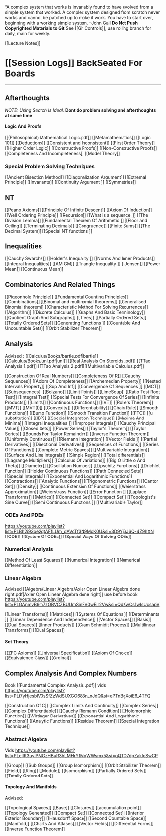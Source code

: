   
“A complex system that works is invariably found to have evolved from a simple system that worked. A complex system designed from scratch never works and cannot be patched up to make it work. You have to start over, beginning with a working simple system. –John Gall
**Do Not Push Copyrighted Materials to Git** See [[Git Controls]], use rolling branch for daily, main for weekly.

[[Lecture Notes]]
# [[Session Logs]] **BackSeated For Boards**
---------------------------------------
## Afterthoughts
*NOTE: Using Search Is Ideal.*
**Dont do problem solving and afterthoughts at same time**
#### Logic And Proofs
[[(Philosophical) Mathematical Logic.pdf]]
[[Metamathematics]]
[[Logic 101]]
[[Deductions]]
[[Consistent and Inconsistent]]
[[First Order Theory]]
[[Higher Order Logic]]
[[Constructive Proofs]]
[[Non-Constructive Proofs]]
[[Completeness And Incompleteness]]
[[Model Theory]]

### Special Problem Solving Techniques
[[Ancient Bisection Method]]
[[Diagonalization Argument]]
[[Extremal Principle]]
[[Invariants]]
[[Continuity Argument ]]
[[Symmetries]]
## NT
[[Peano Axioms]]
[[Principle Of Infinite Descent]]
[[Axiom Of Induction]]
[[Well Ordering Principle]]
[[Recursion]]
[[What is a sequence_]]
[[The Division Lemma]]
[[Fundamental Theorem Of Arithmetic ]]
[[Floor and Ceiling]]
[[Terminating Decimals]]
[[Congruence]]
[[Finite Sums]]
[[The Decimal System]]
[[Special NT functions ]]
## Inequalities
[[Cauchy Swarchz]]
[[Holder's Inequality ]]
[[Norms And Inner Products]]
[[Integral Inequalities]]
[[AM GM]]
[[Triangle Inequality ]]
[[Jensen]]
[[Power Mean]]
[[Continuous Mean]]
## Combinatorics And Related Things
[[Pigeonhole Principle]]
[[Fundamental Counting Principles]]
[[Combinations]]
[[Binomal and multinomial theorems]]
[[Generalised Binomial theorem]]
[[Characteristic Method For Solving Recurrences]]
[[Algorithm]]
[[Discrete Calculus]]
[[Graphs And Basic Terminology]]
[[Quotient Graph And Subgraphs]]
[[Trees]]
[[Partially Ordered Sets]]
[[Totally Ordered Sets]]
[[Generating Functions ]]
[[Countable And Uncountable Sets]]
[[Orbit Stabilizer Theorem]]

## Analysis
Advised : [[Calculus/Books/bartle.pdf|bartle]] [[Calculus/Books/unl.pdf|unl]] [[Real Analysis On Steroids .pdf]] [[TTao Analysis 1.pdf]] [[TTao Analysis 2.pdf]][[Multivariable Calculus.pdf]]

[[Construction Of Real Numbers]]
[[Completeness Of R]]
[[Cauchy Sequences]]
[[Axiom Of Completeness]]
[[Archemedian Property]]
[[Nested Intervals Property]]
[[Sup And Inf]]
[[Convergence Of Sequences ]]
[[MCT]]
[[Subsequences]]
[[Bolzano]]
[[Limit Points]]
[[LimeSoup]]
[[Ratio Test Root Test]]
[[Integral Test]]
[[Special Tests For Convergence Of Series]]
[[Infinite Products]]
[[Limits]]
[[Continuous Functions]]
[[IVT]]
[[Rolle's Theorem]]
[[MVT]]
[[MVT(I)]]
[[Convexity]]
[[Differentiability]]
[[Chain Rule]]
[[Smooth Functions]]
[[Bump Function]]
[[Smooth Transition Function]]
[[FTC]]
[[u substitution]]
[[IBP]]
[[Special Integration Technique]]
[[Maxima And Minima]]
[[Integral Inequalities ]]
[[Improper Integrals]]
[[Cauchy Principal Value]]
[[Closed Sets]]
[[Power Series]]
[[Taylor's Theorem]]
[[Taylor Series]]
[[Bounds For Taylor Remainder]]
[[Inverse Function Theorem]]
[[Uniformly Continuous]]
[[Riemann Integration]]
[[Vector Fields ]]
[[Partial Derivatives]]
[[Directional Derivatives]]
[[Sequences of Functions]]
[[Series Of Functions]]
[[Complete Metric Spaces]]
[[Multivariable Integration]]
[[Surface And Line Integrals]]
[[Simple Region]]
[[Total differentials]]
[[Lagrange Multipliers]]
[[Calculus Of variations]]
[[Big O Little o And Theta]]
[[Diameter]]
[[Oscillation Number]]
[[Lipschitz Functions]]
[[Drichlet Function]]
[[Holder Continuous Functions]]
[[Path Connected Sets]]
[[Special Integrals]]
[[Exponential And Logarithmic Functions]]
[[Contractions]]
[[Analytic Functions]]
[[Trigonometric Functions]]
[[Cantor Set]]
[[Density]]
[[Continuous Extension Of Functions]]
[[Weierstrass Approximation]]
[[Weierstrass Function]]
[[Error Function ]]
[[Laplace Transforms]]
[[Metrics]]
[[Connected Set]]
[[Compact Set]]
[[Topologist's Sine Curve]]
[[Semi Continuous Functions ]]
[[Multivariable Taylor]]

### ODEs And PDEs
https://youtube.com/playlist?list=PLBh2i93oe2qtAFfLUm_dAVcTf3N9McK0U&si=3D9Yj6J6Q-4Z9hXN
[[ODE]]
[[System Of ODEs]]
[[Special Ways Of Solving ODEs]]

### Numerical Analysis 
[[Method Of Least Squares]]
[[Numerical Integration]]
[[Numerical Differentiation]]

### Linear Algebra
Advised [[Algebra/Linear Algebra/Axler Open Linear Algebra done right.pdf|Axler Open Linear Algebra done right]]
use before book https://youtube.com/playlist?list=PLGAnmvB9m7zOBVCZBUUmSinFV0wEir2Vw&si=QdKwCs1wIsUcsapV

[[Linear Transforms]]
[[Matrices]]
[[Systems Of Equations ]]
[[Determinants ]]
[[Linear Dependence And Independence]]
[[Vector Spaces]]
[[Basis]]
[[Dual Spaces]]
[[Inner Products]]
[[Gram Schmidit Process]]
[[Multilinear Transforms]]
[[Dual Spaces]]
#### Set Theory
[[ZFC Axioms]]
[[Universal Specification]]
[[Axiom Of Choice]]
[[Equivalence Class]]
[[Ordinal]]

## Complex Analysis And Complex Numbers
Book [[Fundamental Complex Analysis .pdf]]
vids https://youtube.com/playlist?list=PLi7yHjesblV0sSfZzWdSUXGO683n_nJdQ&si=ePTnBgXoiE6_4TFQ

[[Construction Of C]]
[[Complex Limits And Continuity]]
[[Complex Series]]
[[Complex Differentiable]]
[[Cauchy Riemann Condition]]
[[Holomorphic Function]]
[[Wirtinger Derivatives]]
[[Exponential And Logarithmic Functions]]
[[Analytic Functions]]
[[Residue Theorem]]
[[Special Integration Technique]]

### Abstract Algebra 
Vids https://youtube.com/playlist?list=PLelIK3uylPMGzHBuR3hLMHrYfMqWWsmx5&si=qQTO7dpZaklcSwCP

[[Group]]
[[Sub Groups]]
[[Group Isomorphism]]
[[Orbit Stabilizer Theorem]]
[[Field]]
[[Ring]]
[[Module]]
[[Isomorphism]]
[[Partially Ordered Sets]]
[[Totally Ordered Sets]]
#### Topology And Manifolds
Advised: [](https://www.math.utoronto.ca/ivan/mat327/?resources)

[[Topological Spaces]]
[[Base]]
[[Closures]]
[[accumulation point]]
[[Topology Generated]]
[[Compact Set]]
[[Connected Set]]
[[Interior Exterior Boundary]]
[[Hausdorff Space]]
[[Second Countable Space]]
[[Manifold]]
[[Charts And Atlases]]
[[Vector Fields]]
[[Differential Forms]]
[[Inverse Function Theorem]]


